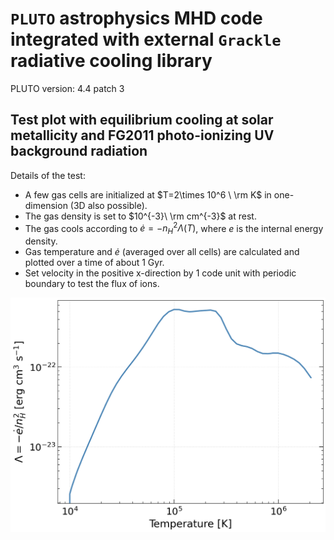 # `PLUTO` astrophysics MHD code integrated with external `Grackle` radiative cooling library
PLUTO version: 4.4 patch 3

## Test plot with equilibrium cooling at solar metallicity and FG2011 photo-ionizing UV background radiation
Details of the test:
- A few gas cells are initialized at $T=2\times 10^6 \ \rm K$ in one-dimension (3D also possible).
- The gas density is set to $10^{-3}\ \rm cm^{-3}$ at rest.
- The gas cools according to $\dot{e}=-n_H^2 \Lambda(T)$, where $e$ is the internal energy density.
- Gas temperature and $\dot{e}$ (averaged over all cells) are calculated and plotted over a time of about 1 Gyr.
- Set velocity in the positive x-direction by 1 code unit with periodic boundary to test the flux of ions.

<picture>
  <source media="(prefers-color-scheme: dark)" srcset="https://github.com/user-attachments/assets/739840b2-1a82-4b7d-8b1b-eaf31af46442">
  <img alt="" src="https://github.com/dutta-alankar/PLUTO-mit-Grackle/blob/31ad1a410f2d141100b155f66631a9f60c571d2e/cooling-function.png">
</picture>

